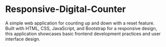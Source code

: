 # Responsive-Digital-Counter
  A simple web application for counting up and down with a reset feature. Built with HTML, CSS, JavaScript, and Bootstrap for a responsive design, this application showcases basic frontend development practices and user interface design.
